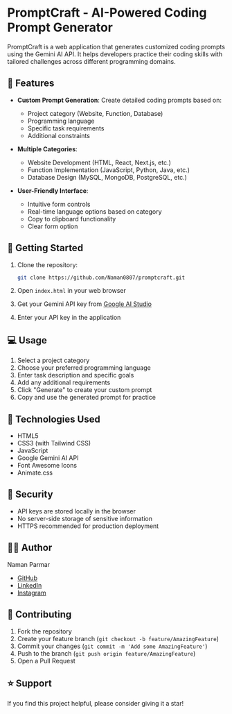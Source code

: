 # PromptCraft - AI-Powered Coding Prompt Generator

PromptCraft is a web application that generates customized coding prompts using the Gemini AI API. It helps developers practice their coding skills with tailored challenges across different programming domains.

## 🌟 Features

- **Custom Prompt Generation**: Create detailed coding prompts based on:

  - Project category (Website, Function, Database)
  - Programming language
  - Specific task requirements
  - Additional constraints

- **Multiple Categories**:

  - Website Development (HTML, React, Next.js, etc.)
  - Function Implementation (JavaScript, Python, Java, etc.)
  - Database Design (MySQL, MongoDB, PostgreSQL, etc.)

- **User-Friendly Interface**:
  - Intuitive form controls
  - Real-time language options based on category
  - Copy to clipboard functionality
  - Clear form option

## 🚀 Getting Started

1. Clone the repository:

   ```bash
   git clone https://github.com/Naman0807/promptcraft.git
   ```

2. Open `index.html` in your web browser

3. Get your Gemini API key from [Google AI Studio](https://makersuite.google.com/app/apikey)

4. Enter your API key in the application

## 💻 Usage

1. Select a project category
2. Choose your preferred programming language
3. Enter task description and specific goals
4. Add any additional requirements
5. Click "Generate" to create your custom prompt
6. Copy and use the generated prompt for practice

## 🔧 Technologies Used

- HTML5
- CSS3 (with Tailwind CSS)
- JavaScript
- Google Gemini AI API
- Font Awesome Icons
- Animate.css

## 🔐 Security

- API keys are stored locally in the browser
- No server-side storage of sensitive information
- HTTPS recommended for production deployment

## 👨‍💻 Author

Naman Parmar

- [GitHub](https://github.com/Naman0807)
- [LinkedIn](https://www.linkedin.com/in/namanparmar/)
- [Instagram](https://www.instagram.com/naman_080/)

## 🤝 Contributing

1. Fork the repository
2. Create your feature branch (`git checkout -b feature/AmazingFeature`)
3. Commit your changes (`git commit -m 'Add some AmazingFeature'`)
4. Push to the branch (`git push origin feature/AmazingFeature`)
5. Open a Pull Request

## ⭐ Support

If you find this project helpful, please consider giving it a star!

